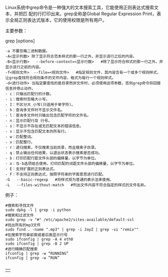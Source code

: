 Linux系统中grep命令是一种强大的文本搜索工具，它能使用正则表达式搜索文本，并把匹 配的行打印出来。grep全称是Global Regular Expression Print，表示全局正则表达式版本，它的使用权限是所有用户。

主要参数：

grep  \[options\]

```
-a 不要忽略二进制数据。
-A<显示列数> 除了显示符合范本样式的那一行之外，并显示该行之后的内容。
-B<显示行数>   --before-context=<显示行数>   #除了显示符合样式的那一行之外，并显示该行之前的内容。   
-f<规则文件>  --file=<规则文件>   #指定规则文件，其内容含有一个或多个规则样式，让grep查找符合规则条件的文件内容，格式为每行一个规则样式。 
-d<进行动作> 当指定要查找的是目录而非文件时，必须使用这项参数，否则grep命令将回报信息并停止动作。
- c：只输出匹配行的计数。
- i：搜索时忽略大小写。 
- I：不区分大 小写(只适用于单字符)。
- h：查询多文件时不显示文件名。
- l：查询多文件时只输出包含匹配字符的文件名。
- n：显示匹配行及 行号。
- s：不显示不存在或无匹配文本的错误信息。
- v：显示不包含匹配文本的所有行。
- w：匹配整词。
- x：匹配整行。
- r：递归搜素，不仅搜素当前目录，而且搜素子目录。
- q：禁止输出任何结果，以退出状态表示搜素是否成功。 
- b：打印匹配行距文件头部的偏移量，以字节为单位。
- o：与-b选项结合使用，打印匹配的词距文件头部的偏移量，以字节为单位。
- E：支持扩展的正则表达式。
- F：不支持正则表达式，按照字符串的字面意思进行匹配。
-G   --basic-regexp   #将样式视为普通的表示法来使用。   
-L   --files-without-match   #列出文件内容不符合指定的样式的文件名称。
```

例子：

```
#搜索和寻找文件
sudo dpkg -l | grep -i python 
#搜索和过滤文件
sudo grep -v "#" /etc/apache2/sites-available/default-ssl 
#找出所有的mp3文件
sudo find . -name ".mp3" | grep -i JayZ | grep -vi "remix"" 
#在搜索字符串前面或者后面显示行号
sudo ifconfig | grep -A 4 eth0 
sudo ifconfig | grep -B 2 UP 
#进行精确匹配搜索
ifconfig | grep -w “RUNNING” 
ifconfig | grep -w “RUN”
```

## 

|  |
| :--- |
|  |



